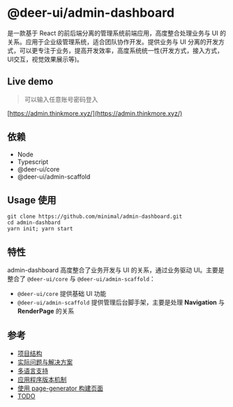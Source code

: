 # @deer-ui/admin-dashboard

是一款基于 React 的前后端分离的管理系统前端应用，高度整合处理业务与 UI 的关系。应用于企业级管理系统，适合团队协作开发。提供业务与 UI 分离的开发方式，可以更专注于业务，提高开发效率，高度系统统一性(开发方式，接入方式，UI交互，视觉效果展示等)。

## Live demo

> 可以输入任意账号密码登入

[https://admin.thinkmore.xyz/](https://admin.thinkmore.xyz/)

## 依赖

- Node
- Typescript
- @deer-ui/core
- @deer-ui/admin-scaffold

## Usage 使用

```shell
git clone https://github.com/minimal/admin-dashboard.git
cd admin-dashbard
yarn init; yarn start
```

## 特性

admin-dashboard 高度整合了业务开发与 UI 的关系，通过业务驱动 UI。主要是整合了 `@deer-ui/core` 与 `@deer-ui/admin-scaffold`：

- `@deer-ui/core` 提供基础 UI 功能
- `@deer-ui/admin-scaffold` 提供管理后台脚手架，主要是处理 __Navigation__ 与 __RenderPage__ 的关系

## 参考

- [项目结构](./docs/structure.md)
- [实际问题与解决方案](./docs/resolution.md)
- [多语言支持](./docs/i18n.md)
- [应用程序版本机制](./version/README.md)
- [使用 page-generator 构建页面](./docs/cli.md)
- [TODO](./docs/todo.md)
